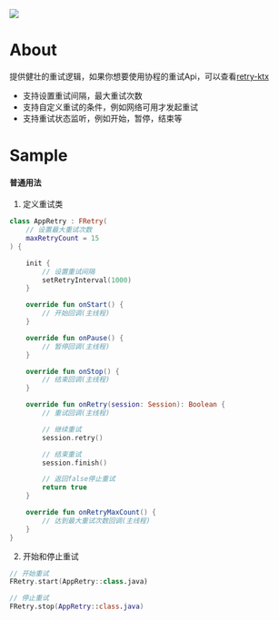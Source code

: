 [![](https://jitpack.io/v/zj565061763/retry.svg)](https://jitpack.io/#zj565061763/retry)

# About

提供健壮的重试逻辑，如果你想要使用协程的重试Api，可以查看[retry-ktx](https://github.com/zj565061763/retry-ktx)

* 支持设置重试间隔，最大重试次数
* 支持自定义重试的条件，例如网络可用才发起重试
* 支持重试状态监听，例如开始，暂停，结束等

# Sample

#### 普通用法

1. 定义重试类

```kotlin
class AppRetry : FRetry(
    // 设置最大重试次数
    maxRetryCount = 15
) {

    init {
        // 设置重试间隔
        setRetryInterval(1000)
    }

    override fun onStart() {
        // 开始回调(主线程)
    }

    override fun onPause() {
        // 暂停回调(主线程)
    }

    override fun onStop() {
        // 结束回调(主线程)
    }

    override fun onRetry(session: Session): Boolean {
        // 重试回调(主线程)

        // 继续重试
        session.retry()

        // 结束重试
        session.finish()

        // 返回false停止重试
        return true
    }

    override fun onRetryMaxCount() {
        // 达到最大重试次数回调(主线程)
    }
}
```

2. 开始和停止重试

```kotlin
// 开始重试
FRetry.start(AppRetry::class.java)

// 停止重试
FRetry.stop(AppRetry::class.java)
```